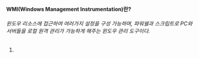 #### WMI(Windows Management Instrumentation)란?
###### 윈도우 리소스에 접근하여 여러가지 설정을 구성 가능하며, 파워쉘과 스크립트로 PC와 서버들을 로컬 원격 관리가 가능하게 해주는 윈도우 관리 도구이다.
1.

